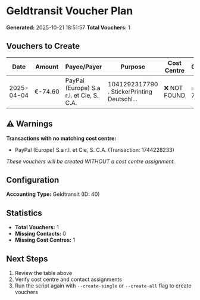 # Geldtransit Voucher Plan

**Generated:** 2025-10-21 18:51:57
**Total Vouchers:** 1

## Vouchers to Create

| Date | Amount | Payee/Payer | Purpose | Cost Centre | Contact | Belegkategorie | Voucher Number |
|------|--------|-------------|---------|-------------|---------|----------------|----------------|
| 2025-04-04 | €-74.60 | PayPal (Europe) S.a r.l. et Cie, S. C.A. | 1041292317790 . StickerPrinting Deutschl... | ❌ NOT FOUND | ✅ 70000 | Geldtransit | B-2025-93073 |

## ⚠️ Warnings

**Transactions with no matching cost centre:**

- PayPal (Europe) S.a r.l. et Cie, S. C.A. (Transaction: 1744228233)

*These vouchers will be created WITHOUT a cost centre assignment.*

## Configuration

**Accounting Type:** Geldtransit (ID: 40)

## Statistics

- **Total Vouchers:** 1
- **Missing Contacts:** 0
- **Missing Cost Centres:** 1

## Next Steps

1. Review the table above
2. Verify cost centre and contact assignments
3. Run the script again with `--create-single` or `--create-all` flag to create vouchers